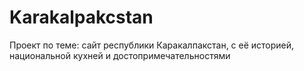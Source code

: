 # Karakalpakcstan
 Проект по теме: сайт республики Каракалпакстан, с её историей, национальной кухней и достопримечательностями
